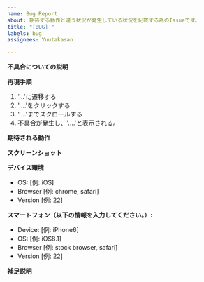 ```yaml
---
name: Bug Report
about: 期待する動作と違う状況が発生している状況を記載する為のIssueです。
title: "[BUG] "
labels: bug
assignees: Yuutakasan

---
```


**不具合についての説明**
<!-- 不具合の内容を明確かつ簡潔に説明すること。 -->

**再現手順**
<!-- 動作を再現するための手順 -->
1. '...'に遷移する
2. '....'をクリックする
3. '....'までスクロールする
4. 不具合が発生し、'....'と表示される。

**期待される動作**
<!-- 期待したことが明確に、かつ簡潔に書かれていること。 -->

**スクリーンショット**
<!-- 該当する場合は、不具合を説明するためにスクリーンショットを追加してください。 -->

**デバイス環境**
 - OS: [例: iOS]
 - Browser [例: chrome, safari]
 - Version [例: 22]

**スマートフォン（以下の情報を入力してください。）:**
 - Device: [例: iPhone6]
 - OS: [例: iOS8.1]
 - Browser [例: stock browser, safari]
 - Version [例: 22]

**補足説明**
<!-- その他、問題についての追加情報があれば、ここに追加してください。 -->
